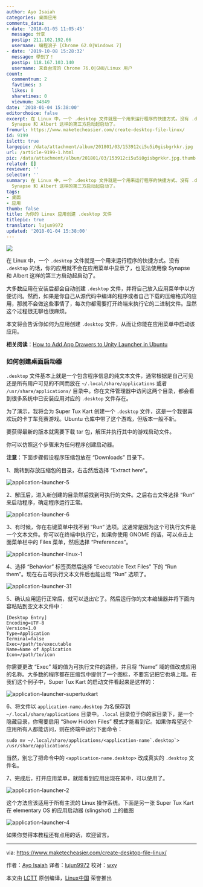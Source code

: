 ```yaml
---
author: Ayo Isaiah
categories: 桌面应用
comments_data:
- date: '2018-01-05 11:05:45'
  message: 分享
  postip: 211.102.192.66
  username: 编程浪子 [Chrome 62.0|Windows 7]
- date: '2019-10-08 15:28:32'
  message: 學到了！
  postip: 118.167.103.140
  username: 来自台湾的 Chrome 76.0|GNU/Linux 用户
count:
  commentnum: 2
  favtimes: 3
  likes: 0
  sharetimes: 0
  viewnum: 34849
date: '2018-01-04 15:38:00'
editorchoice: false
excerpt: 在 Linux 中，一个 .desktop 文件就是一个用来运行程序的快捷方式。没有 .desktop 的话，你的应用就不会在应用菜单中显示了，也无法使用像
  Synapse 和 Albert 这样的第三方启动起启动了。
fromurl: https://www.maketecheasier.com/create-desktop-file-linux/
id: 9199
islctt: true
largepic: /data/attachment/album/201801/03/153912ci5u5i0gisbgrkkr.jpg
url: /article-9199-1.html
pic: /data/attachment/album/201801/03/153912ci5u5i0gisbgrkkr.jpg.thumb.jpg
related: []
reviewer: ''
selector: ''
summary: 在 Linux 中，一个 .desktop 文件就是一个用来运行程序的快捷方式。没有 .desktop 的话，你的应用就不会在应用菜单中显示了，也无法使用像
  Synapse 和 Albert 这样的第三方启动起启动了。
tags:
- 桌面
- 应用
thumb: false
title: 为你的 Linux 应用创建 .desktop 文件
titlepic: true
translator: lujun9972
updated: '2018-01-04 15:38:00'
---
```


![](/data/attachment/album/201801/03/153912ci5u5i0gisbgrkkr.jpg)


在 Linux 中，一个 `.desktop` 文件就是一个用来运行程序的快捷方式。没有 `.desktop` 的话，你的应用就不会在应用菜单中显示了，也无法使用像 Synapse 和 Albert 这样的第三方启动起启动了。


大多数应用在安装后都会自动创建 `.desktop` 文件，并将自己放入应用菜单中以方便访问。然而，如果是你自己从源代码中编译的程序或者自己下载的压缩格式的应用，那就不会做这些事情了，每次你都需要打开终端来执行它的二进制文件。显然这个过程很无聊也很麻烦。


本文将会告诉你如何为应用创建 `.desktop` 文件，从而让你能在应用菜单中启动该应用。


**相关阅读**：[How to Add App Drawers to Unity Launcher in Ubuntu](https://www.maketecheasier.com/add-app-drawer-unity-launcher-ubuntu/ "How to Add App Drawers to Unity Launcher in Ubuntu")


### 如何创建桌面启动器


`.desktop` 文件基本上就是一个包含程序信息的纯文本文件，通常根据是自己可见还是所有用户可见的不同而放在 `~/.local/share/applications` 或者 `/usr/share/applications/` 目录中。你在文件管理器中访问这两个目录，都会看到很多系统中已安装应用对应的 `.desktop` 文件存在。


为了演示，我将会为 Super Tux Kart 创建一个 `.desktop` 文件，这是一个我很喜欢玩的卡丁车竞赛游戏。Ubuntu 仓库中带了这个游戏，但版本一般不新。


要获得最新的版本就需要下载 tar 包，解压并执行其中的游戏启动文件。


你可以仿照这个步骤来为任何程序创建启动器。


**注意**：下面步骤假设程序压缩包放在 “Downloads” 目录下。


1、跳转到存放压缩包的目录，右击然后选择 “Extract here”。


![application-launcher-5](/data/attachment/album/201801/03/153912p0nch8znz16x0h7v.png "application-launcher-5")


2、解压后，进入新创建的目录然后找到可执行的文件。之后右击文件选择 “Run” 来启动程序，确定程序运行正常。


![application-launcher-6](/data/attachment/album/201801/03/153912zypi7075b57fy07f.png "application-launcher-6")


3、有时候，你在右键菜单中找不到 “Run” 选项。这通常是因为这个可执行文件是一个文本文件。你可以在终端中执行它，如果你使用 GNOME 的话，可以点击上面菜单栏中的 Files 菜单，然后选择 “Preferences”。


![application-launcher-linux-1](/data/attachment/album/201801/03/153913j9zf5z9cef6495p6.png "application-launcher-linux-1")


4、选择 “Behavior” 标签页然后选择 “Executable Text Files” 下的 “Run them”。现在右击可执行文本文件后也能出现 “Run” 选项了。


![application-launcher-31](/data/attachment/album/201801/03/153913pnz3zhi2wgn5w0gg.png "application-launcher-31")


5、确认应用运行正常后，就可以退出它了。然后运行你的文本编辑器并将下面内容粘贴到空文本文件中：



```
[Desktop Entry]
Encoding=UTF-8
Version=1.0
Type=Application
Terminal=false
Exec=/path/to/executable
Name=Name of Application
Icon=/path/to/icon

```

你需要更改 “Exec” 域的值为可执行文件的路径，并且将 “Name” 域的值改成应用的名称。大多数的程序都在压缩包中提供了一个图标，不要忘记把它也填上哦。在我们这个例子中，Super Tux Kart 的启动文件看起来是这样的：


![application-launcher-supertuxkart](/data/attachment/album/201801/03/153913l7xppz2z9dgr81zz.png "application-launcher-supertuxkart")


6、将文件以 `application-name.desktop` 为名保存到 `~/.local/share/applications` 目录中。`.local` 目录位于你的家目录下，是一个隐藏目录，你需要启用 “Show Hidden Files” 模式才能看到它。如果你希望这个应用所有人都能访问，则在终端中运行下面命令：



```
sudo mv ~/.local/share/applications/<application-name`.desktop`> /usr/share/applications/

```

当然，别忘了把命令中的 `<application-name.desktop>` 改成真实的 `.desktop` 文件名。


7、完成后，打开应用菜单，就能看到应用出现在其中，可以使用了。


![application-launcher-2](/data/attachment/album/201801/03/153914euasg9q06j6qqa0w.jpg "application-launcher-2")


这个方法应该适用于所有主流的 Linux 操作系统。下面是另一张 Super Tux Kart 在 elementary OS 的应用启动器 (slingshot) 上的截图


![application-launcher-4](/data/attachment/album/201801/03/153914xrfdtb38s8sy3sc1.jpg "application-launcher-4")


如果你觉得本教程还有点用的话，欢迎留言。




---


via: <https://www.maketecheasier.com/create-desktop-file-linux/>


作者：[Ayo Isaiah](https://www.maketecheasier.com/author/ayoisaiah/) 译者：[lujun9972](https://github.com/lujun9972) 校对：[wxy](https://github.com/wxy)


本文由 [LCTT](https://github.com/LCTT/TranslateProject) 原创编译，[Linux中国](https://linux.cn/) 荣誉推出